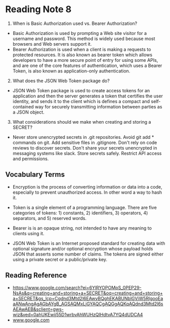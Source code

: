 
# Reading Note 8

1.	When is Basic Authorization used vs. Bearer Authorization?
-	Basic Authorization is used by prompting a Web site visitor for a username and password. This method is widely used because most browsers and Web servers support it.
-	Bearer Authorization is used when a client is making a requests to protected resources. It is also known as bearer token which allows developers to have a more secure point of entry for using some APIs, and are one of the core features of authentication, which uses a Bearer Token, is also known as application-only authentication.

2.	What does the JSON Web Token package do? 
-	JSON Web Token package is used to create access tokens for an application and then the server generates a token that certifies the user identity, and sends it to the client which is defines a compact and self-contained way for securely transmitting information between parties as a JSON object.

3.	What considerations should we make when creating and storing a SECRET?
-	Never store unencrypted secrets in .git repositories. Avoid git add * commands on git. Add sensitive files in .gitignore. Don't rely on code reviews to discover secrets. Don't share your secrets unencrypted in messaging systems like slack. Store secrets safely. Restrict API access and permissions.



## Vocabulary Terms ##
- Encryption is the process of converting information or data into a code, especially to prevent unauthorized access. In other word a way to hash it. 

- Token is a single element of a programming language. There are five categories of tokens: 1) constants, 2) identifiers, 3) operators, 4) separators, and 5) reserved words.

- Bearer is is an opaque string, not intended to have any meaning to clients using it. 

- JSON Web Token is an Internet proposed standard for creating data with optional signature and/or optional encryption whose payload holds JSON that asserts some number of claims. The tokens are signed either using a private secret or a public/private key.

## Reading Reference
- https://www.google.com/search?ei=6YlRYOPOMpS_0PEP29-NsAs&q=creating+and+storing+a+SECRET&oq=creating+and+storing+a+SECRET&gs_lcp=Cgdnd3Mtd2l6EAwyBQghEKABUNblGVjW5RlgooEaaANwAngAgAGbAYgB_AGSAQMxLjGYAQCgAQGgAQKqAQdnd3Mtd2l6sAEAwAEB&sclient=gws-wiz&ved=0ahUKEwij55D1wrbvAhWUHzQIHdtvA7YQ4dUDCA4
- www.google.com


